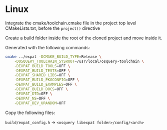 # Linux

Integrate the cmake/toolchain.cmake file in the project top level
CMakeLists.txt, before the `project()` directive

Create a build folder inside the root of the cloned project and move inside it.

Generated with the following commands:

```sh
cmake ../expat -DCMAKE_BUILD_TYPE=Release \
	-DOSQUERY_TOOLCHAIN_SYSROOT=/usr/local/osquery-toolchain \
	-DEXPAT_BUILD_TOOLS=OFF \
	-DEXPAT_BUILD_TESTS=OFF \
	-DEXPAT_SHARED_LIBS=OFF \
	-DEXPAT_BUILD_PKGCONFIG=OFF \
	-DEXPAT_BUILD_EXAMPLES=OFF \
	-DEXPAT_BUILD_DOCS=OFF \
	-DEXPAT_DTD=OFF \
	-DEXPAT_NS=OFF \
	-DEXPAT_DEV_URANDOM=OFF
```

Copy the following files:

`build/expat_config.h` -> `<osquery libexpat folder>/config/<arch>`
